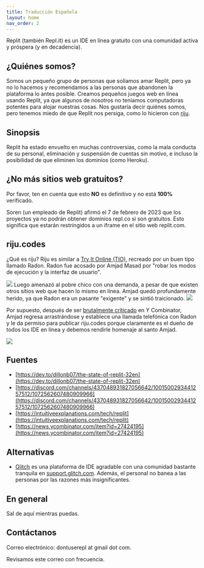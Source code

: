```yaml
---
title: Traducción Española
layout: home
nav_order: 2
---
```


Replit (también Repl.it) es un IDE en línea gratuito con una comunidad activa y próspera (y en decadencia).

## ¿Quiénes somos?
Somos un pequeño grupo de personas que solíamos amar Replit, pero ya no lo hacemos y recomendamos a las personas que abandonen la plataforma lo antes posible. Creamos pequeños juegos web en línea usando Replit, ya que algunos de nosotros no teníamos computadoras potentes para alojar nuestras cosas. Nos gustaría decir quiénes somos, pero tenemos miedo de que Replit nos persiga, como lo hicieron con [riju](https://intuitiveexplanations.com/tech/replit/).

## Sinopsis
Replit ha estado envuelto en muchas controversias, como la mala conducta de su personal, eliminación y suspensión de cuentas sin motivo, e incluso la posibilidad de que eliminen los dominios (como Heroku).

## ¿No más sitios web gratuitos?
Por favor, ten en cuenta que esto **NO** es definitivo y no está **100%** verificado.

Soren (un empleado de Replit) afirmó el 7 de febrero de 2023 que los proyectos ya no podrán obtener dominios repl.co si son gratuitos. Esto significa que estarán restringidos a un iframe en el sitio web replit.com.

## riju.codes
¿Qué es riju? Riju es similar a [Try It Online (TIO)](https://tio.run/), recreado por un buen tipo llamado Radon. Radon fue acosado por Amjad Masad por "robar los modos de ejecución y la interfaz de usuario".

![](https://intuitiveexplanations.com/assets/replit-email-2.png)
Luego amenazó al pobre chico con una demanda, a pesar de que existen otros sitios web que hacen lo mismo en línea. Amjad quedó profundamente herido, ya que Radon era un pasante "exigente" y se sintió traicionado.
![](https://intuitiveexplanations.com/assets/replit-email-5.png)

Por supuesto, después de ser [brutalmente criticado](https://news.ycombinator.com/item?id=27424195) en Y Combinator, Amjad regresa arrastrándose y establece una llamada telefónica con Radon y le da permiso para publicar riju.codes porque claramente es el dueño de todos los IDE en línea y debemos rendirle homenaje al santo Amjad.

![](https://intuitiveexplanations.com/assets/replit-email-9.png)

## Fuentes
- [https://dev.to/dillonb07/the-state-of-replit-32en](https://dev.to/dillonb07/the-state-of-replit-32en)
- [https://discord.com/channels/437048931827056642/1001500293441257512/1072562607480909966](https://discord.com/channels/437048931827056642/1001500293441257512/1072562607480909966)
- [https://intuitiveexplanations.com/tech/replit](https://intuitiveexplanations.com/tech/replit)
- [https://news.ycombinator.com/item?id=27424195](https://news.ycombinator.com/item?id=27424195)

## Alternativas
- [Glitch](https://glitch.com) es una plataforma de IDE agradable con una comunidad bastante tranquila en [support.glitch.com](https://support.glitch.com). Además, el personal no banea a las personas por las razones más insignificantes.

## En general
Sal de aquí mientras puedas.

## Contáctanos
Correo electrónico: dontuserepl at gmail dot com.

Revisamos este correo con frecuencia.

